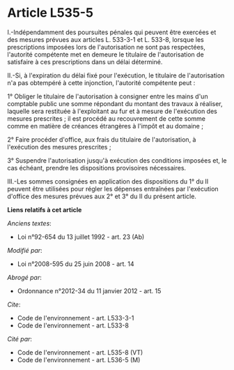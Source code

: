 # Article L535-5

I.-Indépendamment des poursuites pénales qui peuvent être exercées et des mesures prévues aux articles L. 533-3-1 et L.
533-8, lorsque les prescriptions imposées lors de l'autorisation ne sont pas respectées, l'autorité compétente met en demeure
le titulaire de l'autorisation de satisfaire à ces prescriptions dans un délai déterminé. 

II.-Si, à l'expiration du délai fixé pour l'exécution, le titulaire de l'autorisation n'a pas obtempéré à cette injonction,
l'autorité compétente peut : 

1° Obliger le titulaire de l'autorisation à consigner entre les mains d'un comptable public une somme répondant du montant
des travaux à réaliser, laquelle sera restituée à l'exploitant au fur et à mesure de l'exécution des mesures prescrites ; il
est procédé au recouvrement de cette somme comme en matière de créances étrangères à l'impôt et au domaine ; 

2° Faire procéder d'office, aux frais du titulaire de l'autorisation, à l'exécution des mesures prescrites ; 

3° Suspendre l'autorisation jusqu'à exécution des conditions imposées et, le cas échéant, prendre les dispositions
provisoires nécessaires. 

III.-Les sommes consignées en application des dispositions du 1° du II peuvent être utilisées pour régler les dépenses
entraînées par l'exécution d'office des mesures prévues aux 2° et 3° du II du présent article.

**Liens relatifs à cet article**

_Anciens textes_:

  - Loi n°92-654 du 13 juillet 1992 - art. 23 (Ab)

_Modifié par_:

  - Loi n°2008-595 du 25 juin 2008 - art. 14

_Abrogé par_:

  - Ordonnance n°2012-34 du 11 janvier 2012 - art. 15

_Cite_:

  - Code de l'environnement - art. L533-3-1
  - Code de l'environnement - art. L533-8

_Cité par_:

  - Code de l'environnement - art. L535-8 (VT)
  - Code de l'environnement - art. L536-5 (M)
